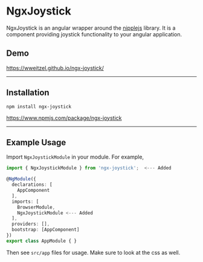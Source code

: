 # NgxJoystick

NgxJoystick is an angular wrapper around the [nipplejs](https://yoannmoi.net/nipplejs/) library. It is a component providing joystick functionality to your angular application.

## Demo

https://wweitzel.github.io/ngx-joystick/

---

## Installation
```
npm install ngx-joystick
```
https://www.npmjs.com/package/ngx-joystick

---

## Example Usage

Import `NgxJoystickModule` in your module. For example,
```typescript
import { NgxJoystickModule } from 'ngx-joystick';  <--- Added

@NgModule({
  declarations: [
    AppComponent
  ],
  imports: [
    BrowserModule,
    NgxJoystickModule <--- Added
  ],
  providers: [],
  bootstrap: [AppComponent]
})
export class AppModule { }
```

Then see `src/app` files for usage. Make sure to look at the css as well.